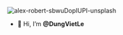 ![alex-robert-sbwuDopIUPI-unsplash](https://user-images.githubusercontent.com/74787642/129033520-9d5dbc92-e501-4d56-9553-405f26b5217f.jpg)
- 👋 Hi, I’m **@DungVietLe**

<!---
DungVietLe/DungVietLe is a ✨ special ✨ repository because its `README.md` (this file) appears on your GitHub profile.
You can click the Preview link to take a look at your changes.
--->
